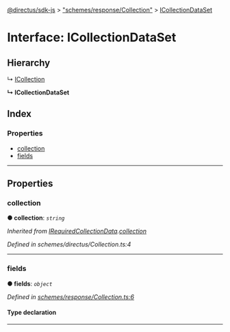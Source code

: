 [@directus/sdk-js](../README.md) > ["schemes/response/Collection"](../modules/_schemes_response_collection_.md) > [ICollectionDataSet](../interfaces/_schemes_response_collection_.icollectiondataset.md)

# Interface: ICollectionDataSet

## Hierarchy

↳  [ICollection](_schemes_directus_collection_.icollection.md)

**↳ ICollectionDataSet**

## Index

### Properties

* [collection](_schemes_response_collection_.icollectiondataset.md#collection)
* [fields](_schemes_response_collection_.icollectiondataset.md#fields)

---

## Properties

<a id="collection"></a>

###  collection

**● collection**: *`string`*

*Inherited from [IRequiredCollectionData](_schemes_directus_collection_.irequiredcollectiondata.md).[collection](_schemes_directus_collection_.irequiredcollectiondata.md#collection)*

*Defined in schemes/directus/Collection.ts:4*

___
<a id="fields"></a>

###  fields

**● fields**: *`object`*

*Defined in [schemes/response/Collection.ts:6](https://github.com/janbiasi/sdk-js/blob/0ae3664/src/schemes/response/Collection.ts#L6)*

#### Type declaration

[field: `string`]: [IField](_schemes_directus_field_.ifield.md)

___


